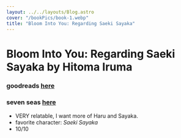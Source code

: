 ```yaml
---
layout: ../../layouts/Blog.astro
cover: "/bookPics/book-1.webp"
title: "Bloom Into You: Regarding Saeki Sayaka"
---
```


# Bloom Into You: Regarding Saeki Sayaka by Hitoma Iruma
### goodreads **[here](https://www.goodreads.com/en/book/show/49882195)**
### seven seas **[here](https://sevenseasentertainment.com/series/bloom-into-you-light-novel/)**
- VERY relatable, I want more of Haru and Sayaka.
- favorite character: _Saeki Sayaka_
- 10/10
